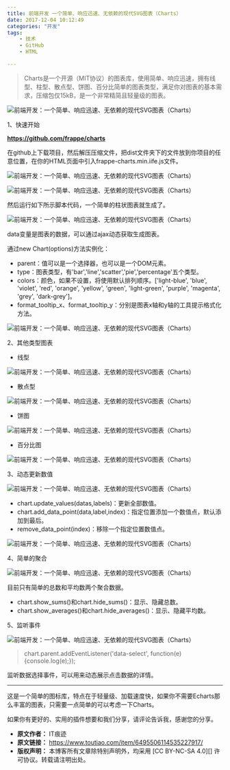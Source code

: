 ```yaml
---
title: 前端开发 一个简单、响应迅速、无依赖的现代SVG图表（Charts）
date: 2017-12-04 10:12:49
categories: "开发"
tags:
	- 技术
	- GitHub
	- HTML

---
```


> Charts是一个开源（MIT协议）的图表库，使用简单、响应迅速，拥有线型、柱型、散点型、饼图、百分比简单的图表类型，满足你对图表的基本需求，压缩包仅15kB，是一个非常精简且轻量级的图表。

![前端开发：一个简单、响应迅速、无依赖的现代SVG图表（Charts）][SVG_Charts]

1、快速开始


**https://github.com/frappe/charts**

在github上下载项目，然后解压压缩文件，把dist文件夹下的文件放到你项目的任意位置，在你的HTML页面中引入frappe-charts.min.iife.js文件。


![前端开发：一个简单、响应迅速、无依赖的现代SVG图表（Charts）][SVG_Charts 1]

![前端开发：一个简单、响应迅速、无依赖的现代SVG图表（Charts）][SVG_Charts 2]

然后运行如下所示脚本代码，一个简单的柱状图表就生成了。

![前端开发：一个简单、响应迅速、无依赖的现代SVG图表（Charts）][SVG_Charts 3]

data变量是图表的数据，可以通过ajax动态获取生成图表。

通过new Chart(options)方法实例化：

 *  parent：值可以是一个选择器，也可以是一个DOM元素。
 *  type：图表类型，有'bar','line','scatter','pie','percentage'五个类型。
 *  colors：颜色，如果不设置，将使用默认排列顺序。\['light-blue', 'blue', 'violet', 'red', 'orange', 'yellow', 'green', 'light-green', 'purple', 'magenta', 'grey', 'dark-grey'\]。
 *  format\_tooltip\_x、format\_tooltip\_y：分别是图表x轴和y轴的工具提示格式化方法。

![前端开发：一个简单、响应迅速、无依赖的现代SVG图表（Charts）][SVG_Charts 4]

2、其他类型图表


 *  线型

![前端开发：一个简单、响应迅速、无依赖的现代SVG图表（Charts）][SVG_Charts 5]

 *  散点型

![前端开发：一个简单、响应迅速、无依赖的现代SVG图表（Charts）][SVG_Charts 6]

 *  饼图

![前端开发：一个简单、响应迅速、无依赖的现代SVG图表（Charts）][SVG_Charts 7]

 *  百分比图
    

![前端开发：一个简单、响应迅速、无依赖的现代SVG图表（Charts）][SVG_Charts 8]

3、动态更新数值


![前端开发：一个简单、响应迅速、无依赖的现代SVG图表（Charts）][SVG_Charts 9]

 *  chart.update\_values(datas,labels)：更新全部数值。
 *  chart.add\_data\_point(data,label,index)：指定位置添加一个数值点，默认添加到最后。
 *  remove\_data\_point(index)：移除一个指定位置数值点。

![前端开发：一个简单、响应迅速、无依赖的现代SVG图表（Charts）][SVG_Charts 10]

4、简单的聚合


![前端开发：一个简单、响应迅速、无依赖的现代SVG图表（Charts）][SVG_Charts 11]

目前只有简单的总数和平均数两个聚合数据。

 *  chart.show\_sums()和chart.hide\_sums()：显示、隐藏总数。
 *  chart.show\_averages()和chart.hide\_averages()：显示、隐藏平均数。

5、监听事件

![前端开发：一个简单、响应迅速、无依赖的现代SVG图表（Charts）][SVG_Charts 12]

> chart.parent.addEventListener('data-select', function(e)\{console.log(e);\});

监听数据选择事件，可以用来动态展示点击数据的详情。

--------------------

这是一个简单的图标库，特点在于轻量级、加载速度快，如果你不需要Echarts那么丰富的图表，只需要一点简单的可以考虑一下Charts。

如果你有更好的、实用的插件想要和我们分享，请评论告诉我，感谢您的分享。


[SVG_Charts]: /pro/os/crawler/MQQ3-MFBE-INZM.jpg
[SVG_Charts 1]: /pro/os/crawler/YIUM-2MIJ-6JJI.jpg
[SVG_Charts 2]: /pro/os/crawler/FIIF-QQZE-MRJQ.jpg
[SVG_Charts 3]: /pro/os/crawler/2MJA-VNRZ-ZAIB.jpg
[SVG_Charts 4]: /pro/os/crawler/YVNE-A3QU-MYUQ.jpg
[SVG_Charts 5]: /pro/os/crawler/E6Z6-BNRY-ANYM.jpg
[SVG_Charts 6]: /pro/os/crawler/UN6Z-ZMNY-RQJJ.jpg
[SVG_Charts 7]: /pro/os/crawler/YUJR-3MRJ-MB7J.jpg
[SVG_Charts 8]: /pro/os/crawler/V6FF-Y26N-MFVU.jpg
[SVG_Charts 9]: /pro/os/crawler/F6NN-6RUY-6V7R.jpg
[SVG_Charts 10]: /pro/os/crawler/AM22-IJEV-JUJU.gif
[SVG_Charts 11]: /pro/os/crawler/FZFE-NMFN-6FJY.jpg
[SVG_Charts 12]: /pro/os/crawler/QFQA-MRZM-ZAN2.gif
 *  **原文作者：** IT痕迹
 *  **原文链接：** https://www.toutiao.com/item/6495506114535227917/
 *  **版权声明：** 本博客所有文章除特别声明外，均采用 [CC BY-NC-SA 4.0][] 许可协议。转载请注明出处。